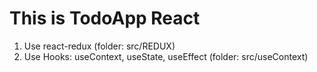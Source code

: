 # This is TodoApp React

1. Use react-redux (folder: src/REDUX)
2. Use Hooks: useContext, useState, useEffect (folder: src/useContext)
